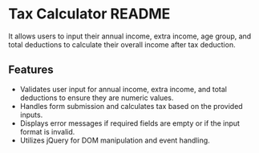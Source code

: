 # Tax Calculator README
 It allows users to input their annual income, extra income, age group, and total deductions to calculate their overall income after tax deduction.

## Features

- Validates user input for annual income, extra income, and total deductions to ensure they are numeric values.
- Handles form submission and calculates tax based on the provided inputs.
- Displays error messages if required fields are empty or if the input format is invalid.
- Utilizes jQuery for DOM manipulation and event handling.
